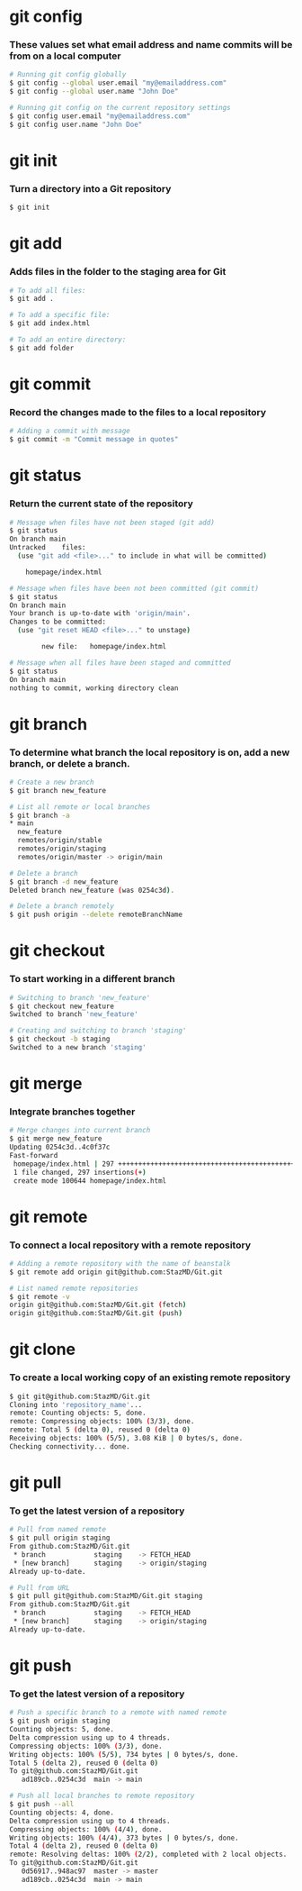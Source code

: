 # git config

### These values set what email address and name commits will be from on a local computer
```bash
# Running git config globally
$ git config --global user.email "my@emailaddress.com"
$ git config --global user.name "John Doe"

# Running git config on the current repository settings
$ git config user.email "my@emailaddress.com"
$ git config user.name "John Doe"
```

# git init

### Turn a directory into a Git repository
```bash
$ git init
```

# git add

### Adds files in the folder to the staging area for Git
```bash
# To add all files:
$ git add .

# To add a specific file:
$ git add index.html

# To add an entire directory:
$ git add folder
```

# git commit

### Record the changes made to the files to a local repository
```bash
# Adding a commit with message
$ git commit -m "Commit message in quotes"
```

# git status

### Return the current state of the repository
```bash						
# Message when files have not been staged (git add)
$ git status
On branch main
Untracked	 files:
  (use "git add <file>..." to include in what will be committed)

  	homepage/index.html

# Message when files have been not been committed (git commit)
$ git status
On branch main
Your branch is up-to-date with 'origin/main'.
Changes to be committed:
  (use "git reset HEAD <file>..." to unstage)

        new file:   homepage/index.html

# Message when all files have been staged and committed 
$ git status
On branch main
nothing to commit, working directory clean
```

# git branch

### To determine what branch the local repository is on, add a new branch, or delete a branch.
```bash
# Create a new branch
$ git branch new_feature

# List all remote or local branches
$ git branch -a
* main
  new_feature
  remotes/origin/stable
  remotes/origin/staging
  remotes/origin/master -> origin/main

# Delete a branch
$ git branch -d new_feature
Deleted branch new_feature (was 0254c3d).

# Delete a branch remotely
$ git push origin --delete remoteBranchName
```

# git checkout

### To start working in a different branch
```bash
# Switching to branch 'new_feature'
$ git checkout new_feature
Switched to branch 'new_feature'

# Creating and switching to branch 'staging'
$ git checkout -b staging
Switched to a new branch 'staging'
```

# git merge

### Integrate branches together
```bash
# Merge changes into current branch
$ git merge new_feature
Updating 0254c3d..4c0f37c
Fast-forward
 homepage/index.html | 297 ++++++++++++++++++++++++++++++++++++++++++++++++++++++++
 1 file changed, 297 insertions(+)
 create mode 100644 homepage/index.html
```

# git remote

### To connect a local repository with a remote repository
```bash
# Adding a remote repository with the name of beanstalk
$ git remote add origin git@github.com:StazMD/Git.git

# List named remote repositories
$ git remote -v
origin git@github.com:StazMD/Git.git (fetch)
origin git@github.com:StazMD/Git.git (push)
```

# git clone

### To create a local working copy of an existing remote repository	
```bash
$ git git@github.com:StazMD/Git.git
Cloning into 'repository_name'...
remote: Counting objects: 5, done.
remote: Compressing objects: 100% (3/3), done.
remote: Total 5 (delta 0), reused 0 (delta 0)
Receiving objects: 100% (5/5), 3.08 KiB | 0 bytes/s, done.
Checking connectivity... done.
```

# git pull

### To get the latest version of a repository	
```bash
# Pull from named remote
$ git pull origin staging
From github.com:StazMD/Git.git
 * branch            staging    -> FETCH_HEAD
 * [new branch]      staging    -> origin/staging
Already up-to-date.

# Pull from URL
$ git pull git@github.com:StazMD/Git.git staging
From github.com:StazMD/Git.git
 * branch            staging    -> FETCH_HEAD
 * [new branch]      staging    -> origin/staging
Already up-to-date.
```

# git push

### To get the latest version of a repository	
```bash
# Push a specific branch to a remote with named remote
$ git push origin staging
Counting objects: 5, done.
Delta compression using up to 4 threads.
Compressing objects: 100% (3/3), done.
Writing objects: 100% (5/5), 734 bytes | 0 bytes/s, done.
Total 5 (delta 2), reused 0 (delta 0)
To git@github.com:StazMD/Git.git
   ad189cb..0254c3d  main -> main

# Push all local branches to remote repository
$ git push --all
Counting objects: 4, done.
Delta compression using up to 4 threads.
Compressing objects: 100% (4/4), done.
Writing objects: 100% (4/4), 373 bytes | 0 bytes/s, done.
Total 4 (delta 2), reused 0 (delta 0)
remote: Resolving deltas: 100% (2/2), completed with 2 local objects.
To git@github.com:StazMD/Git.git
   0d56917..948ac97  master -> master
   ad189cb..0254c3d  main -> main
```
